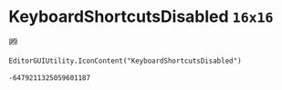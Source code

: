 # KeyboardShortcutsDisabled `16x16`
<img src="/img/KeyboardShortcutsDisabled.png" width=16 height=16>

``` CSharp
EditorGUIUtility.IconContent("KeyboardShortcutsDisabled")
```
```
-6479211325059601187
```
